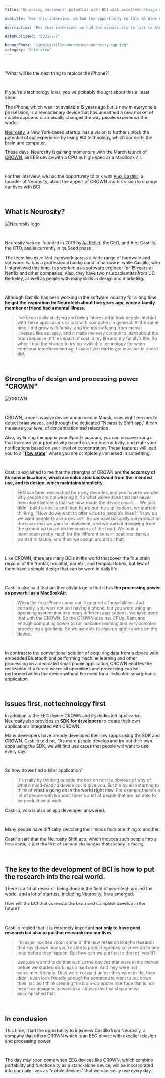 ```yaml
---
title: "Unlocking consumers' potential with BCI with excellent design and processing capacity  Neurosity | Alex Castillo"

subtitle: "For this interview, we had the opportunity to talk to Alex Castillo, the founder of Neurosity, who has been gaining momentum since the launch of CROWN, an EEG device with a CPU as powerful as a MacBook Air, in March."

description: "For this interview, we had the opportunity to talk to Alex Castillo, the founder of Neurosity, who has been gaining momentum since the launch of CROWN, an EEG device with a CPU as powerful as a MacBook Air, in March."

datePublished: "2021/7/7"

bannerPhoto: "/img/castillo-neurosity/neurosity-ogp.jpg"
category: "Interview"
---
```


&nbsp;

"What will be the next thing to replace the iPhone?"

&nbsp;

If you're a technology lover, you've probably thought about this at least once.

The iPhone, which was not available 15 years ago but is now in everyone's possession, is a revolutionary device that has unearthed a new market of mobile apps and dramatically changed the way people experience the world.

[Neurosity](http://neurosity.co), a New York-based startup, has a vision to further unlock the potential of our experience by using BCI technology, which connects the brain and computer.

These days, Neurosity is gaining momentum with the March launch of [CROWN](https://neurosity.co/tech-specs), an EEG device with a CPU as high-spec as a MacBook Air.

&nbsp;

For this interview, we had the opportunity to talk with [Alex Castillo](https://www.linkedin.com/in/alexcas/), a founder of Neurosity, about the appeal of CROWN and his vision to change our lives with BCI.

&nbsp;

## What is Neurosity?

![Neurosity logo](https://neurotechjp.com/img/castillo-neurosity/neurosity-logo.png)

&nbsp;

Neurosity was co-founded in 2018 by [AJ Keller](https://www.linkedin.com/in/andrewjaykeller/), the CEO, and Alex Castillo, the CTO, and is currently in its Seed phase.

The team has excellent teamwork across a wide range of hardware and software. AJ has a professional background in hardware, while Castillo, who I interviewed this time, has worked as a software engineer for 15 years at Netflix and other companies. Also, they have two neuroscientists from UC Berkeley, as well as people with many skills in design and marketing.

&nbsp;

Although Castillo has been working in the software industry for a long time, **he got the inspiration for Neurotech about five years ago, when a family member or friend had a mental illness.**

> I've been really studying and being interested in how people interact with these applications or just with computers in general.
> At the same time, I did grow with family, and friends suffering from mental illnesses like epilepsy,
> and it made me very curious to learn about the brain because of the impact of cost in my life and my family's life.
> So when I had the chance to try out available technology for when computer interfaces and eg, I knew I just had to get involved in once I did.

&nbsp;

## Strengths of design and processing power "CROWN"

![CROWN](https://neurotechjp.com/img/castillo-neurosity/neurosity-device.png)

&nbsp;

CROWN, a non-invasive device announced in March, uses eight sensors to detect brain waves, and through the dedicated "Neurosity Shift app," it can measure your level of concentration and relaxation.

Also, by linking the app to your Spotify account, you can discover songs that increase your productivity based on your brain activity, and mute your notifications based on your level of concentration. These features will lead you to a "**[flow state](<https://en.wikipedia.org/wiki/Flow_(psychology)>)**" where you are completely immersed in something.

&nbsp;

Castillo explained to me that the strengths of CROWN are **the accuracy of its sensor locations, which are calculated backward from the intended use, and its design, which maintains simplicity**.

> EEG has been researched for many decades, and you have to wonder why people are not wearing it.
> So what we've done that has never been done before is that we have made the device smart.
> ...
> We just didn't build a device and then figure out the applications, we started thinking,
> "How do we want to offer value to people's lives?"
> "How do we want people to use a device?"
> So we have basically our product or the ideas that we want to implement, and we started designing from the ground up based on the sensors of the head.
> We took a mannequin pretty much for the different sensor locations that we wanted to tackle. And then we design around all that.

&nbsp;

Like CROWN, there are many BCIs in the world that cover the four brain regions of the frontal, occipital, parietal, and temporal lobes, but few of them have a simple design that can be worn in daily life.

&nbsp;

Castillo also said that another advantage is that it has **the processing power as powerful as a MacBookAir.**

> When the first iPhone came out, it opened all possibilities.
> And certainly, you were not just having a phone, but you were using an operating system that had many different applications.
> We have done that with the CROWN. So the CROWN also has CPUs, Ram, and enough computing power to run machine learning and very complex processing algorithms. So we are able to also run applications on the device.

&nbsp;

In contrast to the conventional solution of acquiring data from a device with embedded Bluetooth and performing machine learning and other processing on a dedicated smartphone application, CROWN enables the realization of a future where all operations and processing can be performed within the device without the need for a dedicated smartphone application.

&nbsp;

## Issues first, not technology first

In addition to the EEG device CROWN and its dedicated application, Neurosity also provides an **SDK for developers** to create their own applications integrated with CROWN.

Many developers have already developed their own apps using the SDK and CROWN. Castillo told me, "As more people develop and try out their own apps using the SDK, we will find use cases that people will want to use every day.

&nbsp;

So how do we find a killer application?

> It's really by thinking outside the box on not the obvious of why of what a mind-reading device could give you.
> But it's by also starting to think of **what's going on in the world right now.** For example,there's a lot of people with burnout, there's a lot of people that are not able to be productive at work.

Castillo, who is also an app developer, answered.

&nbsp;

Many people have difficulty switching their minds from one thing to another.

Castillo said that the Neurosity Shift app, which induces such people into a flow state, is just the first of several challenges that society is facing.

&nbsp;

## The key to the development of BCI is how to put the research into the real world.

There is a lot of research being done in the field of neurotech around the world, and a lot of startups, including Neurosity, have emerged.

How will the BCI that connects the brain and computer develop in the future?

&nbsp;

Castillo replied that it is extremely important **not only to have good research but also to put that research into our lives.**

> I'm super excited about some of the new research like the research that has shown how you're able to predict epilepsy seizures up to one hour before they happen.
> But how can we put that to the real world?

> Because we trid to do that with all the devices that were in the market before we started working on hardware.
> And they were not consumer-friendly. They were not paid unless they were in life, they didn't even look friendly enough for someone to want to put down their hat.
> So I think creating the brain-computer interface that is not meant or designed to work in a lab was the first step and we accomplished that.

&nbsp;

## In conclusion

This time, I had the opportunity to interview Castillo from Neurosity, a company that offers CROWN which is an EEG device with excellent design and processing power.

&nbsp;

The day may soon come when EEG devices like CROWN, which combine portability and functionality as a stand-alone device, will be incorporated into our daily lives as "mobile devices" that we can easily use every day.

&nbsp;
